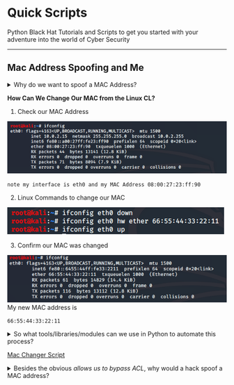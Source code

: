 # Quick Scripts

Python Black Hat Tutorials and Scripts to get you started with your adventure into the world of Cyber Security
- - -

## Mac Address Spoofing and Me

<details> 
  <summary>Why do we want to spoof a MAC Address?</summary>

Spoofing a MAC Address allow us to  bypass certain access control lists 
</details>

**How Can We Change Our MAC from the Linux CL?**

1. Check our MAC Address

![ifconfig](./image/ifconfig.png)

    note my interface is eth0 and my MAC Address 08:00:27:23:ff:90

2. Linux Commands to change our MAC 

![ifconfig](./image/manualChange.png)

3. Confirm our MAC was changed

![ifconfig](./image/changedMac.png)
    My new MAC address is 
    
    66:55:44:33:22:11

<details> 
  <summary>So what tools/libraries/modules can we use in Python to automate this process?</summary>

>This [module](https://docs.python.org/3/library/subprocess.html) will let us command line arguments in our python script
> How do we get user input?

</details>

[Mac Changer Script](/MACchanger.py)

<details> 
  <summary>Besides the obvious <i>allows us to bypass ACL</i>, why would a hack spoof a MAC address?</summary>
To hide on a network or impersonate another device.
</details>
